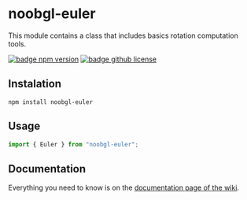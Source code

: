# noobgl-euler
This module contains a class that includes basics rotation computation tools.

[![badge npm version][badge npm version]][npm link]
[![badge github license]][badge github license]

## Instalation

```node
npm install noobgl-euler
```

## Usage

```javascript
import { Euler } from "noobgl-euler";
```

## Documentation

Everything you need to know is on the [documentation page of the wiki](https://github.com/noobgl/noobgl-euler/wiki/Documentation).


[npm link]: https://www.npmjs.com/package/noobgl-euler
[github license]: https://github.com/noobgl/noobgl-euler/blob/master/LICENSE
[badge npm version]: https://img.shields.io/npm/v/noobgl-euler.svg
[badge github license]: https://img.shields.io/github/license/noobgl/noobgl-euler.svg
